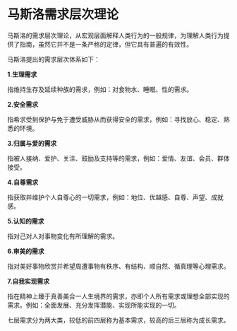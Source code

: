 # 马斯洛需求层次理论 #

马斯洛的需求层次理论，从宏观层面解释人类行为的一般规律，为理解人类行为提供了指南，虽然它并不是一条严格的定律，但它具有普遍的有效性。

马斯洛提出的需求层次体系如下：

**1.生理需求**

指维持生存及延续种族的需求，例如：对食物水、睡眠、性的需求。

**2.安全需求**

指希求受到保护与免于遭受威胁从而获得安全的需求，例如：寻找放心、稳定、熟悉的环境。

**3.归属与爱的需求**

指被人接纳、爱护、关注、鼓励及支持等的需求，例如：爱情、友谊、会员、群体接受。

**4.自尊需求**

指获取并维护个人自尊心的一切需求，例如：地位、优越感、自尊、声望、成就感。

**5.认知的需求**

指对己对人对事物变化有所理解的需求。

**6.审美的需求**

指对美好事物欣赏并希望周遭事物有秩序、有结构、顺自然、循真理等心理需求。

**7.自我实现需求**

指在精神上臻于真善美合一人生境界的需求，亦即个人所有需求或理想全部实现的需求。例如：全面发展、充分发挥潜能、实现所能实现的一切。


七层需求分为两大类，较低的前四层称为基本需求，较高的后三层称为成长需求。
